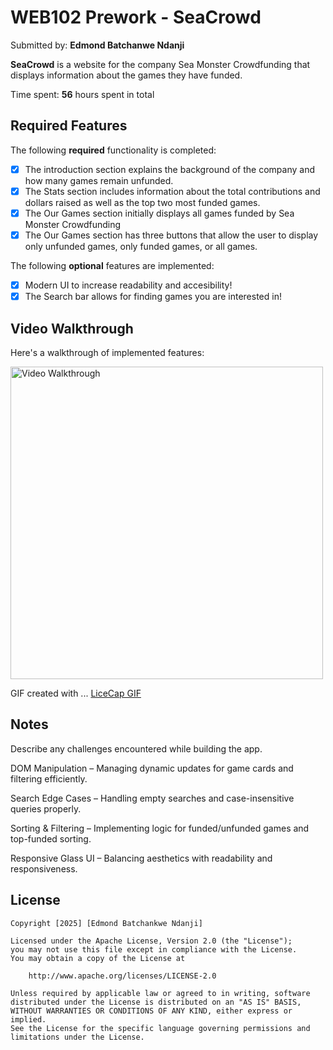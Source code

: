 # WEB102 Prework - SeaCrowd

Submitted by: **Edmond Batchanwe Ndanji**

**SeaCrowd** is a website for the company Sea Monster Crowdfunding that displays information about the games they have funded.

Time spent: **56** hours spent in total

## Required Features

The following **required** functionality is completed:

* [X] The introduction section explains the background of the company and how many games remain unfunded.
* [X] The Stats section includes information about the total contributions and dollars raised as well as the top two most funded games.
* [X] The Our Games section initially displays all games funded by Sea Monster Crowdfunding
* [X] The Our Games section has three buttons that allow the user to display only unfunded games, only funded games, or all games.

The following **optional** features are implemented:

* [X] Modern UI to increase readability and accesibility!
* [X] The Search bar allows for finding games you are interested in!

## Video Walkthrough

Here's a walkthrough of implemented features:

<img src='/assets/Walkthrough.gif' title='Video Walkthrough' width='500px' alt='Video Walkthrough' />


GIF created with ... <a href="https://www.cockos.com/licecap/">LiceCap GIF </a>
<!-- Recommended tools:
[Kap](https://getkap.co/) for macOS
[ScreenToGif](https://www.screentogif.com/) for Windows
[peek](https://github.com/phw/peek) for Linux. -->

## Notes

Describe any challenges encountered while building the app.

<p>DOM Manipulation – Managing dynamic updates for game cards and filtering efficiently.</p>
<p>Search Edge Cases – Handling empty searches and case-insensitive queries properly.</p>
<p>Sorting & Filtering – Implementing logic for funded/unfunded games and top-funded sorting.</p>
<p>Responsive Glass UI – Balancing aesthetics with readability and responsiveness.</p>

## License

    Copyright [2025] [Edmond Batchankwe Ndanji]

    Licensed under the Apache License, Version 2.0 (the "License");
    you may not use this file except in compliance with the License.
    You may obtain a copy of the License at

        http://www.apache.org/licenses/LICENSE-2.0

    Unless required by applicable law or agreed to in writing, software
    distributed under the License is distributed on an "AS IS" BASIS,
    WITHOUT WARRANTIES OR CONDITIONS OF ANY KIND, either express or implied.
    See the License for the specific language governing permissions and
    limitations under the License.
